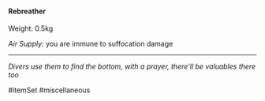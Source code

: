 #### Rebreather

Weight: 0.5kg

*Air Supply:* you are immune to suffocation damage

---
*Divers use them to find the bottom, with a prayer, there'll be valuables there too*

#itemSet #miscellaneous